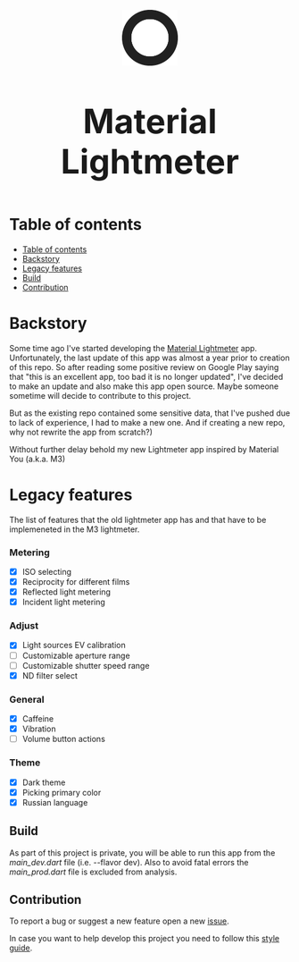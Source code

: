 <p align="center">
  <img src="assets/launcher_icon_circle.png" width="100" height="100">
</p>
<p align="center", style="font-size:60px;">
  <b>Material Lightmeter</b>
</p>

# Table of contents

- [Table of contents](#table-of-contents)
- [Backstory](#backstory)
- [Legacy features](#legacy-features)
- [Build](#build)
- [Contribution](#contribution)

# Backstory

Some time ago I've started developing the [Material Lightmeter](https://play.google.com/store/apps/details?id=com.vodemn.lightmeter&hl=en&gl=US) app. Unfortunately, the last update of this app was almost a year prior to creation of this repo. So after reading some positive review on Google Play saying that "this is an excellent app, too bad it is no longer updated", I've decided to make an update and also make this app open source. Maybe someone sometime will decide to contribute to this project.

But as the existing repo contained some sensitive data, that I've pushed due to lack of experience, I had to make a new one. And if creating a new repo, why not rewrite the app from scratch?)

Without further delay behold my new Lightmeter app inspired by Material You (a.k.a. M3)

# Legacy features

The list of features that the old lightmeter app has and that have to be implemeneted in the M3 lightmeter.

### Metering
- [x] ISO selecting
- [x] Reciprocity for different films
- [x] Reflected light metering
- [x] Incident light metering

### Adjust
- [x] Light sources EV calibration
- [ ] Customizable aperture range
- [ ] Customizable shutter speed range
- [x] ND filter select

### General
- [x] Caffeine
- [x] Vibration
- [ ] Volume button actions

### Theme
- [x] Dark theme
- [x] Picking primary color
- [x] Russian language

## Build

As part of this project is private, you will be able to run this app from the _main_dev.dart_ file (i.e. --flavor dev). Also to avoid fatal errors the _main_prod.dart_ file is excluded from analysis.

## Contribution

To report a bug or suggest a new feature open a new [issue](https://github.com/vodemn/m3_lightmeter/issues).

In case you want to help develop this project you need to follow this [style guide](doc/style_guide.md).
